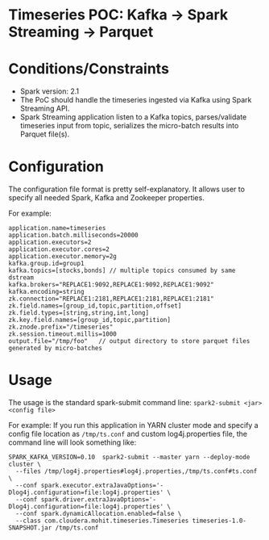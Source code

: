 # Timeseries POC: Kafka -> Spark Streaming -> Parquet

# Conditions/Constraints
* Spark version: 2.1
* The PoC should handle the timeseries ingested via Kafka using Spark Streaming API. 
* Spark Streaming application listen to a Kafka topics, parses/validate timeseries input from
topic, serializes the micro-batch results into Parquet file(s).

# Configuration
The configuration file format is pretty self-explanatory. It allows user to specify all needed Spark, 
Kafka and Zookeeper properties. 

For example:
```
application.name=timeseries
application.batch.milliseconds=20000
application.executors=2
application.executor.cores=2
application.executor.memory=2g
kafka.group.id=group1
kafka.topics=[stocks,bonds] // multiple topics consumed by same dstream
kafka.brokers="REPLACE1:9092,REPLACE1:9092,REPLACE1:9092"
kafka.encoding=string
zk.connection="REPLACE1:2181,REPLACE1:2181,REPLACE1:2181"
zk.field.names=[group_id,topic,partition,offset] 
zk.field.types=[string,string,int,long]
zk.key.field.names=[group_id,topic,partition]
zk.znode.prefix="/timeseries"
zk.session.timeout.millis=1000
output.file="/tmp/foo"   // output directory to store parquet files generated by micro-batches
```

# Usage
The usage is the standard spark-submit command line:
`spark2-submit <jar> <config file>`

For example: If you run this application in YARN cluster mode and specify a 
config file location as `/tmp/ts.conf` and custom log4j.properties file, 
the command line will look something like:

```
SPARK_KAFKA_VERSION=0.10  spark2-submit --master yarn --deploy-mode cluster \
  --files /tmp/log4j.properties#log4j.properties,/tmp/ts.conf#ts.conf \
  --conf spark.executor.extraJavaOptions='-Dlog4j.configuration=file:log4j.properties' \
  --conf spark.driver.extraJavaOptions='-Dlog4j.configuration=file:log4j.properties' \
  --conf spark.dynamicAllocation.enabled=false \
  --class com.cloudera.mohit.timeseries.Timeseries timeseries-1.0-SNAPSHOT.jar /tmp/ts.conf
```
